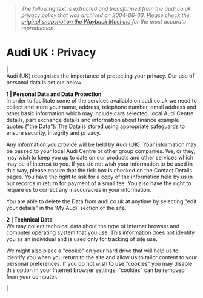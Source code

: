 > *The following text is extracted and transformed from the audi.co.uk privacy policy that was archived on 2004-06-03. Please check the [original snapshot on the Wayback Machine](https://web.archive.org/web/20040603032648id_/http%3A//www.audi.co.uk/privacy.jsp) for the most accurate reproduction.*

# Audi UK : Privacy

|   
Audi (UK) recognises the importance of protecting your privacy. Our use of personal data is set out below.

**1 | Personal Data and Data Protection**  
In order to facilitate some of the services available on audi.co.uk we need to collect and store your name, address, telephone number, email address and other basic information which may include cars selected, local Audi Centre details, part exchange details and information about finance example quotes ("the Data"). The Data is stored using appropriate safeguards to ensure security, integrity and privacy.

Any information you provide will be held by Audi (UK). Your information may be passed to your local Audi Centre or other group companies. We, or they, may wish to keep you up to date on our products and other services which may be of interest to you. If you do not wish your information to be used in this way, please ensure that the tick box is checked on the Contact Details pages. You have the right to ask for a copy of the information held by us in our records in return for payment of a small fee. You also have the right to require us to correct any inaccuracies in your information.

You are able to delete the Data from audi.co.uk at anytime by selecting "edit your details" in the 'My Audi' section of the site.

**2 | Technical Data**  
We may collect technical data about the type of Internet browser and computer operating system that you use. This information does not identify you as an individual and is used only for tracking of site use.

We might also place a "cookie" on your hard drive that will help us to identify you when you return to the site and allow us to tailor content to your personal preferences. If you do not wish to use "cookies" you may disable this option in your Internet browser settings. "cookies" can be removed from your computer. 

| 
